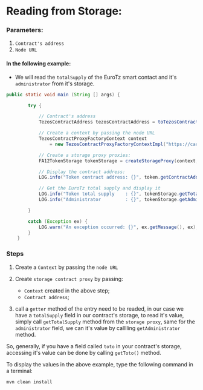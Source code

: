 # Reading from Storage:

### Parameters:

1. `Contract's address`
2. `Node URL`

#### In the following example:

- We will read the `totalSupply` of the EuroTz smart contact and it's `administrator` from it's storage.

```java
public static void main (String [] args) {

        try {

            // Contract's address
            TezosContractAddress tezosContractAddress = toTezosContractAddress("KT1GVGz2YwuscuN1MEtocf45Su4xomQj1K8z");

            // Create a context by passing the node URL
            TezosContractProxyFactoryContext context
                = new TezosContractProxyFactoryContextImpl("https://carthagenet.smartpy.io/");

            // Create a storage proxy proxies:
            FA12TokenStorage tokenStorage = createStorageProxy(context, tezosContractAddress);

            // Display the contract address:
            LOG.info("Token contract address: {}", token.getContractAddress());

            // Get the EuroTz total supply and display it
            LOG.info("Token total supply    : {}", tokenStorage.getTotalSupply());
            LOG.info("Administrator         : {}", tokenStorage.getAdministrator());

        }

        catch (Exception ex) {
            LOG.warn("An exception occurred: {}", ex.getMessage(), ex);
        }
    }

```

### Steps

1. Create a `Context` by passing the `node URL`
2. Create `storage contract proxy` by passing:

   - `Context` created in the above step;
   - `Contract address`;

3. call a `getter` method of the entry need to be readed, in our case we have a `totalSupply` field in our contract's storage, to read it's value, simply call `getTotalSupply` method from the `storage proxy`, same for the `administrator` field, we can it's value by calllling `getAdministrator` method.

So, generally, if you have a field called `toto` in your contract's storage, accessing it's value can be done by calling `getToto()` method.

To display the values in the above example, type the following command in a terminal:

```bash
mvn clean install
```
